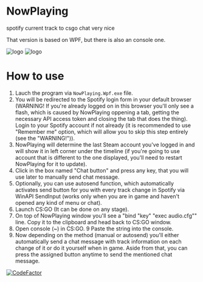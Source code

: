 # NowPlaying
spotify current track to csgo chat very nice

That version is based on WPF, but there is also an console one.

![logo](https://sun9-37.userapi.com/c206828/v206828168/126142/2QOY6DgGLtc.jpg)
![logo](https://sun9-31.userapi.com/gvhRYJeNLGwgAkdDtt4SxzB7yQpi0RxN4wl71A/X-iRumWHWwE.jpg)

# How to use
1. Lauch the program via `NowPlaying.Wpf.exe` file.
2. You will be redirected to the Spotify login form in your default browser (WARNING! If you're already logged on in this browser you'll only see a flash, which is caused by NowPlaying oppening a tab, getting the necessary API access token and closing the tab that does the thing). Login to your Spotify account if not already (it is recommended to use "Remember me" option, which will allow you to skip this step entirely (see the "WARNING!")).
3. NowPlaying will determine the last Steam account you've logged in and will show it in left corner under the timeline (if you're going to use account that is different to the one displayed, you'll need to restart NowPlaying for it to update).
4. Click in the box named "Chat button" and press any key, that you will use later to manually send chat message.
5. Optionally, you can use autosend function, which automatically activates send button for you with every track change in Spotify via WinAPI SendInput (works only when you are in game and haven't opened any kind of menu or chat).
6. Launch CS:GO (It can be done on any stage).
7. On top of NowPlaying window you'll see a "bind "key" "exec audio.cfg"" line. Copy it to the clipboard and head back to CS:GO window.
8. Open console (~) in CS:GO.
9 Paste the string into the console.
10. Now depending on the method (manual or autosend) you'll either automatically send a chat message with track information on each change of it or do it yourself when in game. Aside from that, you can press the assigned button anytime to send the mentioned chat message.



[![CodeFactor](https://www.codefactor.io/repository/github/veselv2010/nowplaying/badge)](https://www.codefactor.io/repository/github/veselv2010/nowplaying)
